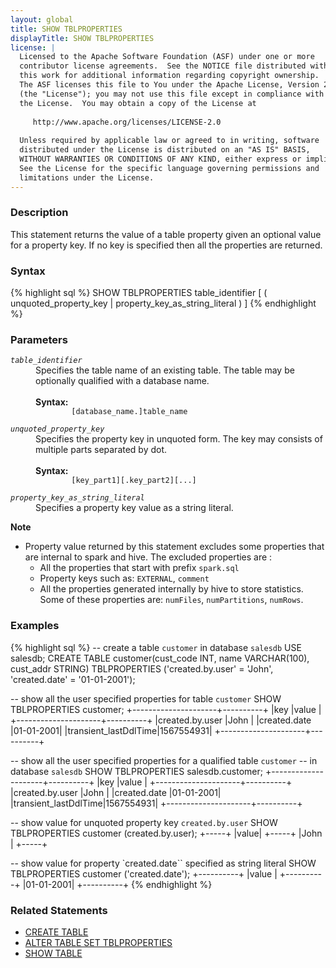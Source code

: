 ```yaml
---
layout: global
title: SHOW TBLPROPERTIES
displayTitle: SHOW TBLPROPERTIES
license: |
  Licensed to the Apache Software Foundation (ASF) under one or more
  contributor license agreements.  See the NOTICE file distributed with
  this work for additional information regarding copyright ownership.
  The ASF licenses this file to You under the Apache License, Version 2.0
  (the "License"); you may not use this file except in compliance with
  the License.  You may obtain a copy of the License at
 
     http://www.apache.org/licenses/LICENSE-2.0
 
  Unless required by applicable law or agreed to in writing, software
  distributed under the License is distributed on an "AS IS" BASIS,
  WITHOUT WARRANTIES OR CONDITIONS OF ANY KIND, either express or implied.
  See the License for the specific language governing permissions and
  limitations under the License.
---
```


### Description
This statement returns the value of a table property given an optional value for
a property key. If no key is specified then all the properties are returned. 

### Syntax
{% highlight sql %}
SHOW TBLPROPERTIES table_identifier 
   [ ( unquoted_property_key | property_key_as_string_literal ) ]
{% endhighlight %}

### Parameters
<dl>
  <dt><code><em>table_identifier</em></code></dt>
  <dd>
    Specifies the table name of an existing table. The table may be optionally qualified
    with a database name.<br><br>
    <b>Syntax:</b>
      <code>
        [database_name.]table_name
      </code>
  </dd>
  <dt><code><em>unquoted_property_key</em></code></dt>
  <dd>
    Specifies the property key in unquoted form. The key may consists of multiple
    parts separated by dot.<br><br>
    <b>Syntax:</b>
      <code>
        [key_part1][.key_part2][...]
      </code>
  </dd>   
  <dt><code><em>property_key_as_string_literal</em></code></dt>
  <dd>
    Specifies a property key value as a string literal.
  </dd>
</dl>

**Note**
- Property value returned by this statement excludes some properties 
  that are internal to spark and hive. The excluded properties are :
  - All the properties that start with prefix `spark.sql`
  - Property keys such as:  `EXTERNAL`, `comment`
  - All the properties generated internally by hive to store statistics. Some of these
    properties are: `numFiles`, `numPartitions`, `numRows`.

### Examples
{% highlight sql %}
-- create a table `customer` in database `salesdb`
USE salesdb;
CREATE TABLE customer(cust_code INT, name VARCHAR(100), cust_addr STRING)
  TBLPROPERTIES ('created.by.user' = 'John', 'created.date' = '01-01-2001');

-- show all the user specified properties for table `customer`
SHOW TBLPROPERTIES customer;
  +---------------------+----------+
  |key                  |value     |
  +---------------------+----------+
  |created.by.user      |John      |
  |created.date         |01-01-2001|
  |transient_lastDdlTime|1567554931|
  +---------------------+----------+

-- show all the user specified properties for a qualified table `customer`
-- in database `salesdb`
SHOW TBLPROPERTIES salesdb.customer;
  +---------------------+----------+
  |key                  |value     |
  +---------------------+----------+
  |created.by.user      |John      |
  |created.date         |01-01-2001|
  |transient_lastDdlTime|1567554931|
  +---------------------+----------+

-- show value for unquoted property key `created.by.user`
SHOW TBLPROPERTIES customer (created.by.user);
  +-----+
  |value|
  +-----+
  |John |
  +-----+

-- show value for property `created.date`` specified as string literal
SHOW TBLPROPERTIES customer ('created.date');
  +----------+
  |value     |
  +----------+
  |01-01-2001|
  +----------+
{% endhighlight %}

### Related Statements
- [CREATE TABLE](sql-ref-syntax-ddl-create-table.html)
- [ALTER TABLE SET TBLPROPERTIES](sql-ref-syntax-ddl-alter-table.html)
- [SHOW TABLE](sql-ref-syntax-aux-show-table.html)
